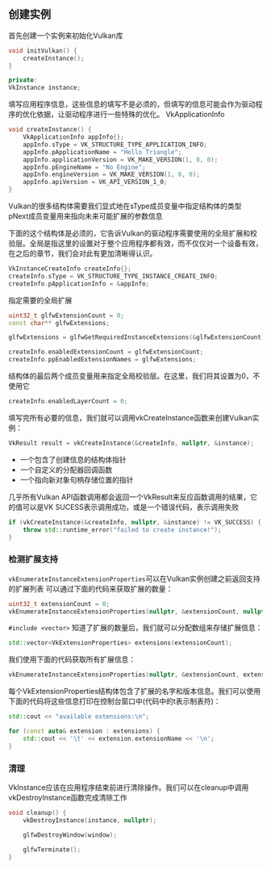 ## 创建实例

首先创建一个实例来初始化Vulkan库
```c++
void initVulkan() {
    createInstance();
}
```

```c++
private:
VkInstance instance;
```
填写应用程序信息，这些信息的填写不是必须的，但填写的信息可能会作为驱动程序的优化依据，让驱动程序进行一些特殊的优化。
VkApplicationInfo
```c++
void createInstance() {
    VkApplicationInfo appInfo{};
    appInfo.sType = VK_STRUCTURE_TYPE_APPLICATION_INFO;
    appInfo.pApplicationName = "Hello Triangle";
    appInfo.applicationVersion = VK_MAKE_VERSION(1, 0, 0);
    appInfo.pEngineName = "No Engine";
    appInfo.engineVersion = VK_MAKE_VERSION(1, 0, 0);
    appInfo.apiVersion = VK_API_VERSION_1_0;
}
```

Vulkan的很多结构体需要我们显式地在sType成员变量中指定结构体的类型
pNext成员变量用来指向未来可能扩展的参数信息

下面的这个结构体是必须的，它告诉Vulkan的驱动程序需要使用的全局扩展和校验层。全局是指这里的设置对于整个应用程序都有效，而不仅仅对一个设备有效，在之后的章节，我们会对此有更加清晰得认识。
```c++
VkInstanceCreateInfo createInfo{};
createInfo.sType = VK_STRUCTURE_TYPE_INSTANCE_CREATE_INFO;
createInfo.pApplicationInfo = &appInfo;
```
指定需要的全局扩展
```c++
uint32_t glfwExtensionCount = 0;
const char** glfwExtensions;

glfwExtensions = glfwGetRequiredInstanceExtensions(&glfwExtensionCount);

createInfo.enabledExtensionCount = glfwExtensionCount;
createInfo.ppEnabledExtensionNames = glfwExtensions;
```
结构体的最后两个成员变量用来指定全局校验层。在这里，我们将其设置为0，不使用它
```c++
createInfo.enabledLayerCount = 0;
```
填写完所有必要的信息，我们就可以调用vkCreateInstance函数来创建Vulkan实例：
```c++
VkResult result = vkCreateInstance(&createInfo, nullptr, &instance);
```
* 一个包含了创建信息的结构体指针
* 一个自定义的分配器回调函数
* 一个指向新对象句柄存储位置的指针

几乎所有Vulkan API函数调用都会返回一个VkResult来反应函数调用的结果，它的值可以是VK SUCESS表示调用成功，或是一个错误代码，表示调用失败
```c++
if (vkCreateInstance(&createInfo, nullptr, &instance) != VK_SUCCESS) {
    throw std::runtime_error("failed to create instance!");
}
```


### 检测扩展支持

`vkEnumerateInstanceExtensionProperties`可以在Vulkan实例创建之前返回支持的扩展列表
可以通过下面的代码来获取扩展的数量：
```c++
uint32_t extensionCount = 0;
vkEnumerateInstanceExtensionProperties(nullptr, &extensionCount, nullptr);
```

`#include <vector>`
知道了扩展的数量后，我们就可以分配数组来存储扩展信息：
```c++
std::vector<VkExtensionProperties> extensions(extensionCount);
```
我们使用下面的代码获取所有扩展信息：
```c++
vkEnumerateInstanceExtensionProperties(nullptr, &extensionCount, extensions.data());
```
每个VkExtensionProperties结构体包含了扩展的名字和版本信息。我们可以使用下面的代码将这些信息打印在控制台窗口中(代码中的t表示制表符)：
```c++
std::cout << "available extensions:\n";

for (const auto& extension : extensions) {
    std::cout << '\t' << extension.extensionName << '\n';
}
```


### 清理
VkInstance应该在应用程序结束前进行清除操作。我们可以在cleanup中调用vkDestroyInstance函数完成清除工作

```c++
void cleanup() {
    vkDestroyInstance(instance, nullptr);

    glfwDestroyWindow(window);

    glfwTerminate();
}
```
